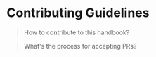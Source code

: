 # Contributing Guidelines

> How to contribute to this handbook?

> What's the process for accepting PRs?

